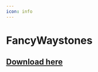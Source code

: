 ```yaml
---
icon: info
---
```


# FancyWaystones

## [Download here](https://www.spigotmc.org/resources/fancywaystones.94376/)